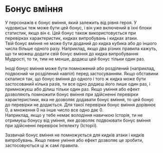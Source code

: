 # Бонус вміння

У персонажів є бонус вміння, який залежить від рівня героя. У чудовиськ теж може бути цей бонус, і він уже включений в їхні блоки статистик, якщо він є. Цей бонус також використовується при перевірках характеристик, кидках випробувань і кидках атаки.<br />
Твій бонус вміння не може бути доданий до кидка кубика або до іншого числа більше одного разу. Наприклад, якщо два різних правила кажуть, що ти можеш додати свій бонус вміння до кидка випробування Мудрості, то ти, тим не менше, додаєш цей бонус тільки один раз.

Іноді бонус вміння може бути помножений або розділений (наприклад, подвоєний чи розділений навпіл) перед застосуванням. Якщо обставини склалися так, що бонус вміння до одного і того ж кидка може бути застосований кілька разів, ти все одно додаєш його лише один раз, і примножуєш або ділиш тільки один раз.
Якщо уміння або ефект дозволяють помножити бонус вміння при здійсненні перевірки характеристики, яка не дозволяє додавати бонус вміння, то цей бонус
до перевірки не додається. Для такої перевірки бонус вміння дорівнює 0, а множення 0 на інше число все одно дає 0.<br/>
Наприклад, якщо у тебе немає володіння навичкою Історія, ти не отримуєш бонусу від уміння, яке дозволяє подвоювати бонус вміння при здійсненні перевірок
Інтелекту (Історії).

Зазвичай бонус вміння не помножується для кидків атаки і кидків випробувань. Якщо певне уміння або ефект дозволяє це зробити, застосовуються ці ж самі правила.